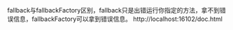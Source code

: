 fallback与fallbackFactory区别，fallback只是出错运行你指定的方法，拿不到错误信息，fallbackFactory可以拿到错误信息。
http://localhost:16102/doc.html
